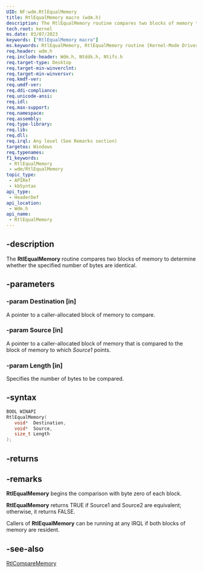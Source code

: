 ```yaml
---
UID: NF:wdm.RtlEqualMemory
title: RtlEqualMemory macro (wdm.h)
description: The RtlEqualMemory routine compares two blocks of memory to determine whether the specified number of bytes are identical.
tech.root: kernel
ms.date: 03/07/2023
keywords: ["RtlEqualMemory macro"]
ms.keywords: RtlEqualMemory, RtlEqualMemory routine [Kernel-Mode Driver Architecture], k109_a75dfbc8-12af-4f95-9ba0-b7752b796e55.xml, kernel.rtlequalmemory, wdm/RtlEqualMemory
req.header: wdm.h
req.include-header: Wdm.h, Ntddk.h, Ntifs.h
req.target-type: Desktop
req.target-min-winverclnt:
req.target-min-winversvr: 
req.kmdf-ver: 
req.umdf-ver: 
req.ddi-compliance: 
req.unicode-ansi: 
req.idl: 
req.max-support: 
req.namespace: 
req.assembly: 
req.type-library: 
req.lib: 
req.dll: 
req.irql: Any level (See Remarks section)
targetos: Windows
req.typenames: 
f1_keywords:
 - RtlEqualMemory
 - wdm/RtlEqualMemory
topic_type:
 - APIRef
 - kbSyntax
api_type:
 - HeaderDef
api_location:
 - Wdm.h
api_name:
 - RtlEqualMemory
---
```


## -description

The **RtlEqualMemory** routine compares two blocks of memory to determine whether the specified number of bytes are identical.

## -parameters

### -param Destination [in]

A pointer to a caller-allocated block of memory to compare.

### -param Source [in]

A pointer to a caller-allocated block of memory that is compared to the block of memory to which *Source1* points.

### -param Length [in]

Specifies the number of bytes to be compared.

## -syntax

```cpp
BOOL WINAPI
RtlEqualMemory(
   void*  Destination,
   void*  Source,
   size_t Length
);
```

## -returns

## -remarks

**RtlEqualMemory** begins the comparison with byte zero of each block.

**RtlEqualMemory** returns TRUE if Source1 and Source2 are equivalent; otherwise, it returns FALSE.

Callers of **RtlEqualMemory** can be running at any IRQL if both blocks of memory are resident.

## -see-also

[RtlCompareMemory](./nf-wdm-rtlcomparememory.md)
